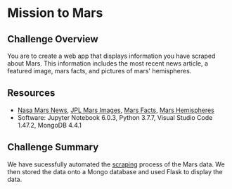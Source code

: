 # Mission to Mars

## Challenge Overview
You are to create a web app that displays information you have scraped about Mars. This information includes the most recent news article, a featured image, mars facts, and pictures of mars' hemispheres.

## Resources
- [Nasa Mars News](https://mars.nasa.gov/news/), [JPL Mars Images](https://www.jpl.nasa.gov/spaceimages/?search=&category=Mars), [Mars Facts](http://space-facts.com/mars/), [Mars Hemispheres](https://astrogeology.usgs.gov/search/results?q=hemisphere+enhanced&k1=target&v1=Mars)
- Software: Jupyter Notebook 6.0.3, Python 3.7.7, Visual Studio Code 1.47.2, MongoDB 4.4.1

## Challenge Summary
We have sucessfully automated the [scraping](/scraping.py) process of the Mars data. We then stored the data onto a Mongo database and used Flask to display the data. 